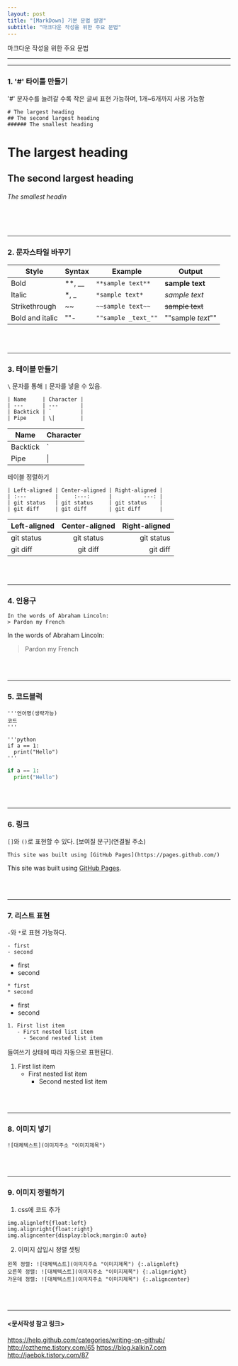 ```yaml
---
layout: post
title: "[MarkDown] 기본 문법 설명"
subtitle: "마크다운 작성을 위한 주요 문법"
---
```


마크다운 작성을 위한 주요 문법
<hr>
<hr class="one">

### 1. '#' 타이틀 만들기
 '#' 문자수를 늘려갈 수록 작은 글씨 표현 가능하며, 1개~6개까지 사용 가능함

```
# The largest heading
## The second largest heading
###### The smallest heading
```


# The largest heading
## The second largest heading
###### The smallest headin

<br><br><hr class="one">



### 2. 문자스타일 바꾸기
| Style           | Syntax     | Example             | Output            |
| ---             | ---        | ---                 | ---               |
| Bold            | **, __     | `**sample text**`   | **sample text**   |
| Italic          | *, _       | `*sample text*`     | *sample text*     |
| Strikethrough   | ~~         | `~~sample text~~`   | ~~sample text~~   |
| Bold and italic | ""-        | `""sample _text_""` | ""sample _text_"" |

<br><br><hr class="one">

### 3. 테이블 만들기
`\` 문자를 통해 `|` 문자를 넣을 수 있음.
```
| Name     | Character |
| ---      | ---       |
| Backtick | `         |
| Pipe     | \|        |

```
| Name     | Character |
| ---      | ---       |
| Backtick | `         |
| Pipe     | \|        |

테이블 정렬하기
```
| Left-aligned | Center-aligned | Right-aligned |
| :---         |     :---:      |          ---: |
| git status   | git status     | git status    |
| git diff     | git diff       | git diff      |
```

| Left-aligned | Center-aligned | Right-aligned |
| :---         |     :---:      |          ---: |
| git status   | git status     | git status    |
| git diff     | git diff       | git diff      |

<br><br><hr class="one">

### 4. 인용구
```
In the words of Abraham Lincoln:
> Pardon my French
```
In the words of Abraham Lincoln:
> Pardon my French

<br><br><hr class="one">

### 5. 코드블럭
```
'''언어명(생략가능)
코드
'''
```

```
'''python
if a == 1:
  print("Hello")
'''
```

```python
if a == 1:
  print("Hello")
```

<br><br><hr class="one">

### 6. 링크
`[]`와 `()`로 표현할 수 있다.
[보여질 문구](연결될 주소)

`This site was built using [GitHub Pages](https://pages.github.com/)`

This site was built using [GitHub Pages](https://pages.github.com/).

<br><br><hr class="one">

### 7. 리스트 표현
`-`와 `*`로 표현 가능하다.
```
- first
- second
```

- first
- second

```
* first
* second
```

* first
* second


```
1. First list item
   - First nested list item
     - Second nested list item
```     
들여쓰기 상태에 따라 자동으로 표현된다.
1. First list item
   - First nested list item
     - Second nested list item

<br><br><hr class="one">

### 8. 이미지 넣기
`![대체텍스트](이미지주소 "이미지제목")`

<br><br><hr class="one">

### 9. 이미지 정렬하기
1) css에 코드 추가
```
img.alignleft{float:left}
img.alignright{float:right}
img.aligncenter{display:block;margin:0 auto}
```

2) 이미지 삽입시 정렬 셋팅
```
왼쪽 정렬: ![대체텍스트](이미지주소 "이미지제목") {:.alignleft}
오른쪽 정렬: ![대체텍스트](이미지주소 "이미지제목") {:.alignright}
가운데 정렬: ![대체텍스트](이미지주소 "이미지제목") {:.aligncenter}
```

<br><br><hr class="one">

#### <문서작성 참고 링크>
https://help.github.com/categories/writing-on-github/
http://oztheme.tistory.com/65
https://blog.kalkin7.com
http://jaebok.tistory.com/87
